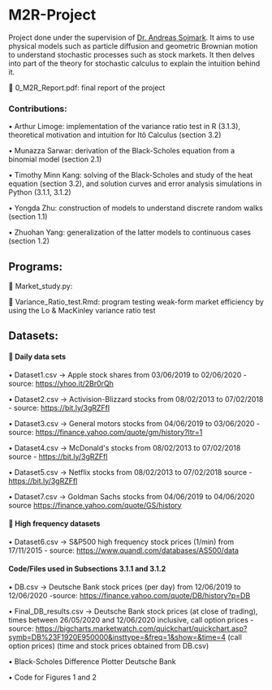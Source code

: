 # M2R-Project

Project done under the supervision of [Dr. Andreas Sojmark](https://www.imperial.ac.uk/people/a.sojmark). It aims to use physical models such as particle diffusion and geometric Brownian motion to understand stochastic processes such as stock markets. It then delves into part of the theory for stochastic calculus to explain the intuition behind it.

:large_blue_diamond: 0_M2R_Report.pdf: final report of the project

### Contributions:


• Arthur Limoge: implementation of the variance ratio test in R (3.1.3), theoretical motivation and intuition for Itô Calculus (section 3.2)

• Munazza Sarwar: derivation of the Black-Scholes equation from a binomial model (section 2.1)

• Timothy Minn Kang: solving of the Black-Scholes and study of the heat equation (section 3.2), and solution curves and error analysis simulations in Python (3.1.1, 3.1.2)

• Yongda Zhu: construction of models to understand discrete random walks (section 1.1)

• Zhuohan Yang: generalization of the latter models to continuous cases (section 1.2)


## Programs: 

:large_blue_diamond: Market_study.py: 

:large_blue_diamond: Variance_Ratio_test.Rmd: program testing weak-form market efficiency by using the Lo & MacKinley variance ratio test

## Datasets:

#### :large_orange_diamond: Daily data sets

• Dataset1.csv -> Apple stock shares from 03/06/2019 to 02/06/2020 - source: https://yhoo.it/2Br0rQh

• Dataset2.csv -> Activision-Blizzard stocks from 08/02/2013 to 07/02/2018 - source: https://bit.ly/3gRZFfl

• Dataset3.csv ->  General motors stocks from 04/06/2019 to 03/06/2020 - source: https://finance.yahoo.com/quote/gm/history?ltr=1

• Dataset4.csv -> McDonald's stocks from 08/02/2013 to 07/02/2018 source - https://bit.ly/3gRZFfl

• Dataset5.csv -> Netflix stocks from 08/02/2013 to 07/02/2018 source - https://bit.ly/3gRZFfl

• Dataset7.csv -> Goldman Sachs stocks from 04/06/2019 to 04/06/2020 source https://finance.yahoo.com/quote/GS/history


#### :large_orange_diamond: High frequency datasets

• Dataset6.csv -> S&P500 high frequency stock prices (1/min) from 17/11/2015 - source: https://www.quandl.com/databases/AS500/data


#### Code/Files used in Subsections 3.1.1 and 3.1.2
• DB.csv ->  Deutsche Bank stock prices (per day) from 12/06/2019 to 12/06/2020 -source:
https://finance.yahoo.com/quote/DB/history?p=DB

• Final_DB_results.csv ->  Deutsche Bank stock prices (at close of trading), times between 26/05/2020 and 12/06/2020 inclusive, call option prices - source:
https://bigcharts.marketwatch.com/quickchart/quickchart.asp?symb=DB%23F1920E950000&insttype=&freq=1&show=&time=4 (call option prices)
(time and stock prices obtained from DB.csv)

• Black-Scholes Difference Plotter Deutsche Bank

• Code for Figures 1 and 2

